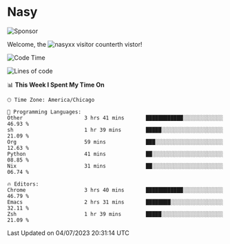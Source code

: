 # Nasy

<!--
<p align="center">
<img height="200" src="https://github-readme-stats.vercel.app/api?username=nasyxx&count_private=true&show_icons=true&theme=dracula&include_all_commits=true"/>
<img height="200" src="https://github-readme-stats.vercel.app/api/top-langs/?username=nasyxx&theme=dracula&hide=html,jupyter+notebook&count_private=true&show_icons=true"/>
</p>

  
----------------
-->

![Sponsor](https://img.shields.io/static/v1.svg?label=Sponsor&message=%E2%9D%A4&logo=GitHub&style=flat&color=pink)
 
Welcome, the ![nasyxx visitor counter](https://count.getloli.com/get/@nasyxx?theme=rule34)th vistor!
 
<!--START_SECTION:waka-->
![Code Time](http://img.shields.io/badge/Code%20Time-3%2C590%20hrs%209%20mins-blue)

![Lines of code](https://img.shields.io/badge/From%20Hello%20World%20I%27ve%20Written-6.3%20million%20lines%20of%20code-blue)

📊 **This Week I Spent My Time On** 

```text
🕑︎ Time Zone: America/Chicago

💬 Programming Languages: 
Other                    3 hrs 41 mins       ████████████░░░░░░░░░░░░░   46.93 % 
sh                       1 hr 39 mins        █████░░░░░░░░░░░░░░░░░░░░   21.09 % 
Org                      59 mins             ███░░░░░░░░░░░░░░░░░░░░░░   12.63 % 
Python                   41 mins             ██░░░░░░░░░░░░░░░░░░░░░░░   08.85 % 
Nix                      31 mins             ██░░░░░░░░░░░░░░░░░░░░░░░   06.74 % 

🔥 Editors: 
Chrome                   3 hrs 40 mins       ████████████░░░░░░░░░░░░░   46.79 % 
Emacs                    2 hrs 31 mins       ████████░░░░░░░░░░░░░░░░░   32.11 % 
Zsh                      1 hr 39 mins        █████░░░░░░░░░░░░░░░░░░░░   21.09 % 
```


 Last Updated on 04/07/2023 20:31:14 UTC
<!--END_SECTION:waka-->

<!-- ![visitors](https://visitor-badge.laobi.icu/badge?page_id=nasyxx.nasyxx) -->
